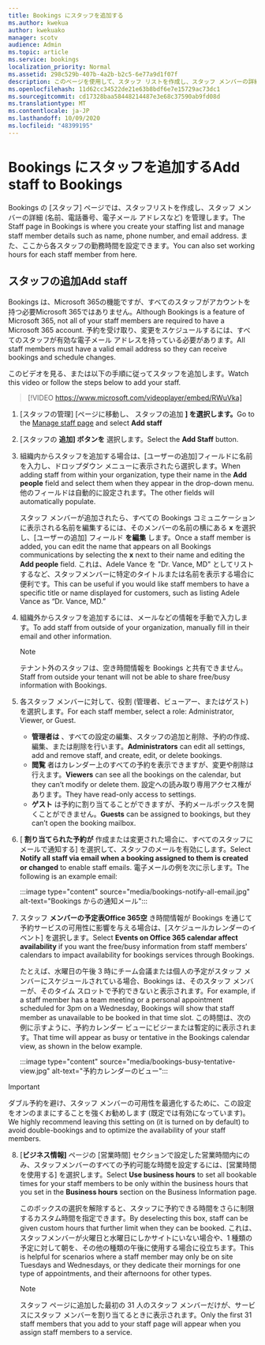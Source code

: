 ```yaml
---
title: Bookings にスタッフを追加する
ms.author: kwekua
author: kwekuako
manager: scotv
audience: Admin
ms.topic: article
ms.service: bookings
localization_priority: Normal
ms.assetid: 298c529b-407b-4a2b-b2c5-6e77a9d1f07f
description: このページを使用して、スタッフ リストを作成し、スタッフ メンバーの詳細 (名前、電話番号、電子メール アドレスなど) を管理します。
ms.openlocfilehash: 11d62cc34522de21e63b8bdf6e7e15729ac73dc1
ms.sourcegitcommit: cd17328baa58448214487e3e68c37590ab9fd08d
ms.translationtype: MT
ms.contentlocale: ja-JP
ms.lasthandoff: 10/09/2020
ms.locfileid: "48399195"
---
```

# <a name="add-staff-to-bookings"></a><span data-ttu-id="85b12-103">Bookings にスタッフを追加する</span><span class="sxs-lookup"><span data-stu-id="85b12-103">Add staff to Bookings</span></span>

<span data-ttu-id="85b12-104">Bookings の [スタッフ] ページでは、スタッフリストを作成し、スタッフ メンバーの詳細 (名前、電話番号、電子メール アドレスなど) を管理します。</span><span class="sxs-lookup"><span data-stu-id="85b12-104">The Staff page in Bookings is where you create your staffing list and manage staff member details such as name, phone number, and email address.</span></span> <span data-ttu-id="85b12-105">また、ここから各スタッフの勤務時間を設定できます。</span><span class="sxs-lookup"><span data-stu-id="85b12-105">You can also set working hours for each staff member from here.</span></span>

## <a name="add-staff"></a><span data-ttu-id="85b12-106">スタッフの追加</span><span class="sxs-lookup"><span data-stu-id="85b12-106">Add staff</span></span>

<span data-ttu-id="85b12-107">Bookings は、Microsoft 365の機能ですが、すべてのスタッフがアカウントを持つ必要Microsoft 365ではありません。</span><span class="sxs-lookup"><span data-stu-id="85b12-107">Although Bookings is a feature of Microsoft 365, not all of your staff members are required to have a Microsoft 365 account.</span></span> <span data-ttu-id="85b12-108">予約を受け取り、変更をスケジュールするには、すべてのスタッフが有効な電子メール アドレスを持っている必要があります。</span><span class="sxs-lookup"><span data-stu-id="85b12-108">All staff members must have a valid email address so they can receive bookings and schedule changes.</span></span>

<span data-ttu-id="85b12-109">このビデオを見る、または以下の手順に従ってスタッフを追加します。</span><span class="sxs-lookup"><span data-stu-id="85b12-109">Watch this video or follow the steps below to add your staff.</span></span>

> [!VIDEO https://www.microsoft.com/videoplayer/embed/RWuVka]

1. <span data-ttu-id="85b12-110">[スタッフの管理] [ページに移動し、[](https://outlook.office.com/bookings/staff) スタッフの追加 **] を選択します。**</span><span class="sxs-lookup"><span data-stu-id="85b12-110">Go to the [Manage staff page](https://outlook.office.com/bookings/staff) and select **Add staff**</span></span>

2. <span data-ttu-id="85b12-111">[スタッフの **追加] ボタンを** 選択します。</span><span class="sxs-lookup"><span data-stu-id="85b12-111">Select the **Add Staff** button.</span></span>

3. <span data-ttu-id="85b12-112">組織内からスタッフを追加する場合は、[ユーザーの追加]フィールドに名前を入力し、ドロップダウン メニューに表示されたら選択します。</span><span class="sxs-lookup"><span data-stu-id="85b12-112">When adding staff from within your organization, type their name in the **Add people** field and select them when they appear in the drop-down menu.</span></span> <span data-ttu-id="85b12-113">他のフィールドは自動的に設定されます。</span><span class="sxs-lookup"><span data-stu-id="85b12-113">The other fields will automatically populate.</span></span>

    <span data-ttu-id="85b12-114">スタッフ メンバーが追加されたら、すべての Bookings コミュニケーションに表示される名前を編集するには、そのメンバーの名前の横にある **x** を選択し、[ユーザーの追加] フィールド **を編集** します。</span><span class="sxs-lookup"><span data-stu-id="85b12-114">Once a staff member is added, you can edit the name that appears on all Bookings communications by selecting the **x** next to their name and editing the **Add people** field.</span></span> <span data-ttu-id="85b12-115">これは、Adele Vance を "Dr. Vance, MD" としてリストするなど、スタッフメンバーに特定のタイトルまたは名前を表示する場合に便利です。</span><span class="sxs-lookup"><span data-stu-id="85b12-115">This can be useful if you would like staff members to have a specific title or name displayed for customers, such as listing Adele Vance as “Dr. Vance, MD.”</span></span>

4. <span data-ttu-id="85b12-116">組織外からスタッフを追加するには、メールなどの情報を手動で入力します。</span><span class="sxs-lookup"><span data-stu-id="85b12-116">To add staff from outside of your organization, manually fill in their email and other information.</span></span>

    > [!NOTE]
    > <span data-ttu-id="85b12-117">テナント外のスタッフは、空き時間情報を Bookings と共有できません。</span><span class="sxs-lookup"><span data-stu-id="85b12-117">Staff from outside your tenant will not be able to share free/busy information with Bookings.</span></span>

5. <span data-ttu-id="85b12-118">各スタッフ メンバーに対して、役割 (管理者、ビューアー、またはゲスト) を選択します。</span><span class="sxs-lookup"><span data-stu-id="85b12-118">For each staff member, select a role: Administrator, Viewer, or Guest.</span></span>
    - <span data-ttu-id="85b12-119">**管理者は** 、すべての設定の編集、スタッフの追加と削除、予約の作成、編集、または削除を行います。</span><span class="sxs-lookup"><span data-stu-id="85b12-119">**Administrators** can edit all settings, add and remove staff, and create, edit, or delete bookings.</span></span>
    - <span data-ttu-id="85b12-120">**閲覧** 者はカレンダー上のすべての予約を表示できますが、変更や削除は行えます。</span><span class="sxs-lookup"><span data-stu-id="85b12-120">**Viewers** can see all the bookings on the calendar, but they can’t modify or delete them.</span></span> <span data-ttu-id="85b12-121">設定への読み取り専用アクセス権があります。</span><span class="sxs-lookup"><span data-stu-id="85b12-121">They have read-only access to settings.</span></span>
    - <span data-ttu-id="85b12-122">**ゲスト** は予約に割り当てることができますが、予約メールボックスを開くことができません。</span><span class="sxs-lookup"><span data-stu-id="85b12-122">**Guests** can be assigned to bookings, but they can’t open the booking mailbox.</span></span>

6. <span data-ttu-id="85b12-123">[ **割り当てられた予約が** 作成または変更された場合に、すべてのスタッフにメールで通知する] を選択して、スタッフのメールを有効にします。</span><span class="sxs-lookup"><span data-stu-id="85b12-123">Select **Notify all staff via email when a booking assigned to them is created or changed** to enable staff emails.</span></span> <span data-ttu-id="85b12-124">電子メールの例を次に示します。</span><span class="sxs-lookup"><span data-stu-id="85b12-124">The following is an example email:</span></span>

    :::image type="content" source="media/bookings-notify-all-email.jpg" alt-text="Bookings からの通知メール":::

7. <span data-ttu-id="85b12-126">スタッフ **メンバーの予定表Office 365空** き時間情報が Bookings を通じて予約サービスの可用性に影響を与える場合は、[スケジュールカレンダーのイベント] を選択します。</span><span class="sxs-lookup"><span data-stu-id="85b12-126">Select **Events on Office 365 calendar affect availability** if you want the free/busy information from staff members’ calendars to impact availability for bookings services through Bookings.</span></span>

    <span data-ttu-id="85b12-127">たとえば、水曜日の午後 3 時にチーム会議または個人の予定がスタッフ メンバーにスケジュールされている場合、Bookings は、そのスタッフ メンバーが、そのタイム スロットで予約できないと表示されます。</span><span class="sxs-lookup"><span data-stu-id="85b12-127">For example, if a staff member has a team meeting or a personal appointment scheduled for 3pm on a Wednesday, Bookings will show that staff member as unavailable to be booked in that time slot.</span></span> <span data-ttu-id="85b12-128">この時間は、次の例に示すように、予約カレンダー ビューにビジーまたは暫定的に表示されます。</span><span class="sxs-lookup"><span data-stu-id="85b12-128">That time will appear as busy or tentative in the Bookings calendar view, as shown in the below example.</span></span>

    :::image type="content" source="media/bookings-busy-tentative-view.jpg" alt-text="予約カレンダーのビュー":::

> [!IMPORTANT]
> <span data-ttu-id="85b12-130">ダブル予約を避け、スタッフ メンバーの可用性を最適化するために、この設定をオンのままにすることを強くお勧めします (既定では有効になっています)。</span><span class="sxs-lookup"><span data-stu-id="85b12-130">We highly recommend leaving this setting on (it is turned on by default) to avoid double-bookings and to optimize the availability of your staff members.</span></span>

8. <span data-ttu-id="85b12-131">[**ビジネス情報]** ページの [営業時間] セクションで設定した営業時間内にのみ、スタッフメンバーのすべての予約可能な時間を設定するには、[営業時間を使用する] を選択します。</span><span class="sxs-lookup"><span data-stu-id="85b12-131">Select **Use business hours** to set all bookable times for your staff members to be only within the business hours that you set in the **Business hours** section on the Business Information page.</span></span>

    <span data-ttu-id="85b12-132">このボックスの選択を解除すると、スタッフに予約できる時間をさらに制限するカスタム時間を指定できます。</span><span class="sxs-lookup"><span data-stu-id="85b12-132">By deselecting this box, staff can be given custom hours that further limit when they can be booked.</span></span> <span data-ttu-id="85b12-133">これは、スタッフメンバーが火曜日と水曜日にしかサイトにいない場合や、1 種類の予定に対して朝を、その他の種類の午後に使用する場合に役立ちます。</span><span class="sxs-lookup"><span data-stu-id="85b12-133">This is helpful for scenarios where a staff member may only be on site Tuesdays and Wednesdays, or they dedicate their mornings for one type of appointments, and their afternoons for other types.</span></span>

    > [!NOTE]
    > <span data-ttu-id="85b12-134">スタッフ ページに追加した最初の 31 人のスタッフ メンバーだけが、サービスにスタッフ メンバーを割り当てるときに表示されます。</span><span class="sxs-lookup"><span data-stu-id="85b12-134">Only the first 31 staff members that you add to your staff page will appear when you assign staff members to a service.</span></span>
